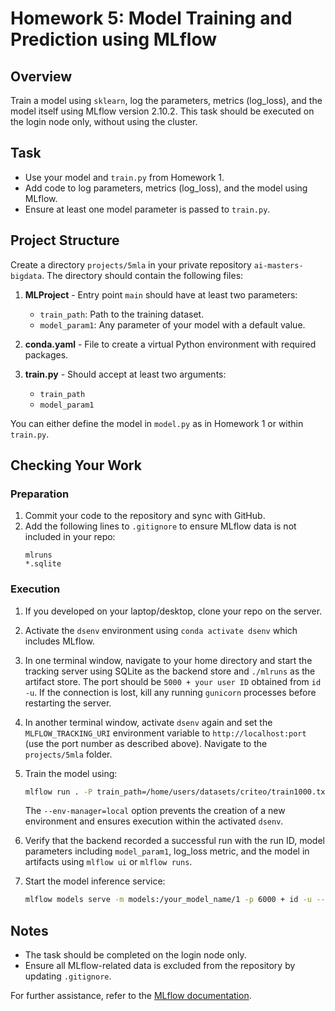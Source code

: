 # Homework 5: Model Training and Prediction using MLflow

## Overview

Train a model using `sklearn`, log the parameters, metrics (log_loss), and the model itself using MLflow version 2.10.2. This task should be executed on the login node only, without using the cluster.

## Task

- Use your model and `train.py` from Homework 1.
- Add code to log parameters, metrics (log_loss), and the model using MLflow.
- Ensure at least one model parameter is passed to `train.py`.

## Project Structure

Create a directory `projects/5mla` in your private repository `ai-masters-bigdata`. The directory should contain the following files:

1. **MLProject** - Entry point `main` should have at least two parameters: 
   - `train_path`: Path to the training dataset.
   - `model_param1`: Any parameter of your model with a default value.

2. **conda.yaml** - File to create a virtual Python environment with required packages.

3. **train.py** - Should accept at least two arguments:
   - `train_path`
   - `model_param1`

You can either define the model in `model.py` as in Homework 1 or within `train.py`.

## Checking Your Work

### Preparation

1. Commit your code to the repository and sync with GitHub.
2. Add the following lines to `.gitignore` to ensure MLflow data is not included in your repo:
   ```
   mlruns
   *.sqlite
   ```

### Execution

1. If you developed on your laptop/desktop, clone your repo on the server.
2. Activate the `dsenv` environment using `conda activate dsenv` which includes MLflow.
3. In one terminal window, navigate to your home directory and start the tracking server using SQLite as the backend store and `./mlruns` as the artifact store. The port should be `5000 + your user ID` obtained from `id -u`. If the connection is lost, kill any running `gunicorn` processes before restarting the server.
4. In another terminal window, activate `dsenv` again and set the `MLFLOW_TRACKING_URI` environment variable to `http://localhost:port` (use the port number as described above). Navigate to the `projects/5mla` folder.
5. Train the model using:
   ```sh
   mlflow run . -P train_path=/home/users/datasets/criteo/train1000.txt --env-manager=local
   ```
   The `--env-manager=local` option prevents the creation of a new environment and ensures execution within the activated `dsenv`.

6. Verify that the backend recorded a successful run with the run ID, model parameters including `model_param1`, log_loss metric, and the model in artifacts using `mlflow ui` or `mlflow runs`.

7. Start the model inference service:
   ```sh
   mlflow models serve -m models:/your_model_name/1 -p 6000 + id -u --env-manager=local
   ```

## Notes

- The task should be completed on the login node only.
- Ensure all MLflow-related data is excluded from the repository by updating `.gitignore`.

For further assistance, refer to the [MLflow documentation](https://mlflow.org/docs/latest/index.html).
